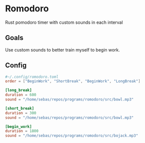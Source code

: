 # Romodoro
Rust pomodoro timer with custom sounds in each interval

## Goals

Use custom sounds to better train myself to begin work.

## Config

```toml
#~/.config/romodoro.toml
order = ["BeginWork", "ShortBreak", "BeginWork", "LongBreak"]

[long_break]
duration = 600
sound = "/home/sebas/repos/programs/romodoro/src/bowl.mp3"

[short_break]
duration = 300
sound = "/home/sebas/repos/programs/romodoro/src/bowl.mp3"

[begin_work]
duration = 1800
sound = "/home/sebas/repos/programs/romodoro/src/bojack.mp3"


```
